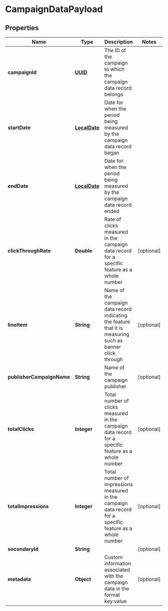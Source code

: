 
# CampaignDataPayload

## Properties
Name | Type | Description | Notes
------------ | ------------- | ------------- | -------------
**campaignId** | [**UUID**](UUID.md) | The ID of the campaign to which the campaign data record belongs | 
**startDate** | [**LocalDate**](LocalDate.md) | Date for when the period being measured by the campaign data record began | 
**endDate** | [**LocalDate**](LocalDate.md) | Date for when the period being measured by the campaign data record ended | 
**clickThroughRate** | **Double** | Rate of clicks measured in the campaign data record for a specific feature as a whole number |  [optional]
**lineItem** | **String** | Name of the campaign data record indicating the feature that it is measuring such as banner click through |  [optional]
**publisherCampaignName** | **String** | Name of the campaign publisher |  [optional]
**totalClicks** | **Integer** | Total number of clicks measured in the campaign data record for a specific feature as a whole number |  [optional]
**totalImpressions** | **Integer** | Total number of impressions measured in the campaign data record for a specific feature as a whole number |  [optional]
**secondaryId** | **String** |  |  [optional]
**metadata** | **Object** | Custom information associated with the campaign data in the format key:value |  [optional]



